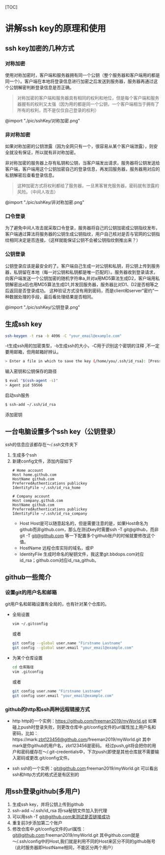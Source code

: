 [TOC]

# 讲解ssh key的原理和使用

## ssh key加密的几种方式

### 对称加密

使用对称加密时，客户端和服务器拥有同一个公钥（整个服务器和客户端用的都是同一个）。客户端在本地将登录信息进行加密之后发送到服务器，服务器再通过这个公钥解密判断登录信息是否正确。
>对称加密的客户端和服务器具有相同的权利和地位，但是每个客户端和服务器握有的权利又太强（因为用的都是同一个公钥，一个客户端相当于拥有了所有的权利，而不是仅仅自己登录的权利）

@import "./pic/sshKey/对称加密.png"


### 非对称加密

如果对称加密的公钥泄露（因为全网只有一个，很容易从某个客户端泄露），则安全就没有保证，所以就有非对称加密。

非对称加密的服务器上存有私钥和公钥，当客户端发出请求，服务器将公钥发送给客户端，客户端用这个公钥加密自己的登录信息，再发回服务器，服务器用对应的私钥解密后查看登录信息。

>这种加密方式将权利都给了服务器，一旦黑客冒充服务器，密码就有泄露的风险。（中间人攻击）

@import "./pic/sshKey/非对称加密.png"


### 口令登录

为了避免中间人攻击就采取口令登录，服务器将自己的公钥加密成公钥指纹发布，客户端通过算法将服务器的公钥生成公钥指纹，用户自己核对是否与官网的公钥指纹相同决定是否连接。（这样就能保证公钥不会被公钥指纹倒推出来？）


### 公钥登录

公钥登录应该是最安全的了。客户端自己生成一对公钥和私钥，将公钥上传到服务器，私钥留在本地（每一对公钥和私钥都是唯一匹配的）。服务器收到登录请求，向客户端发送一个公钥加密的随机字符串a,并对a用MD5算法生成D2，客户端用私钥解密出a后也用MD5算法生成D1,并发回服务器，服务器比对D1、D2是否相等之后返回是否登录成功。
这种验证方式没有用到密码，而是client和server“密约”一种数据处理的手段，最后看处理结果是否相同。


@import "./pic/sshKey/公钥登录.png"



## 生成ssh key

```bash
ssh-keygen -t rsa -b 4096 -C "your_email@example.com"
```
-t生成ssh用的加密类型，-b生成ssh的大小，-C用于识别这个密钥的注释 ,不一定要用邮箱，但用邮箱好辨认。

```bash
> Enter a file in which to save the key (/home/you/.ssh/id_rsa): [Press enter] 
```
输入密钥和公钥保存的路径

```bash
$ eval "$(ssh-agent -s)"
> Agent pid 59566
```
启动ssh服务

```bash
$ ssh-add ~/.ssh/id_rsa
```
添加密钥


## 一台电脑设置多个ssh key（公钥登录）
ssh的信息应该都存在～/.ssh文件夹下
1. 生成多个ssh
2. 新建config文件，添加内容如下
    ```
    # Home account
    Host home.github.com
    HostName github.com
    PreferredAuthentications publickey
    IdentityFile ~/.ssh/id_rsa_home

    # Company account
    Host company.github.com
    HostName github.com
    PreferredAuthentications publickey
    IdentityFile ~/.ssh/id_rsa_company
    ```
    - Host
    Host是可以随意起名的，但是需要注意的是，如果Host命名为 github而非github.com，那么在测试key时需要ssh -T git@github，而非git -T git@github.com 等一下配置多个github账户的时候就要修改这个值。
    - HostName
    远程仓库实际的域名，或IP
    - IdentityFile
    生成时命名的秘钥文件，我这里git.bbdops.com对应id_rsa；github.com对应id_rsa_github。



## github一些简介

### 设置git的用户名和邮箱

git用户名和邮箱设置有全局的，也有针对某个仓库的。

- 全局设置 
    ```bash
    vim ~/.gitconfig
    ```
    或者
    ```bash
    git config --global user.name "Firstname Lastname"
    git config --global user.email "your_email@example.com"
    ```
- 为某个仓库设置
    ```bash
    cd 仓库路径
    vim .gitconfig
    ```
    或者
    ```bash
    git config user.name "Firstname Lastname"
    git config user.email "your_email@example.com"
    ```


### github的http和ssh两种远程链接方式

- http
    http的一个实例：https://github.com/freeman2019/myWorld.git
    如果碰上push时登录失败，则更改仓库中.git/config文件的url属性加上用户名和密码，比如：
    https://mark:zbt123456@github.com/freeman2019/myWorld.git 其中mark是你github的用户名，zbt123456是密码。
    经过push,git将会把你的用户和密码缓存在～/.git-credentials中，下次push(即使是其他仓库就不需要输入密码或更改.git/config文件。

- ssh
    ssh的一个实例：git@github.com:freeman2019/myWorld.git
    可以看出ssh和http方式的格式还是有区别的



## 用ssh登录github(多用户)
1. 生成ssh key，并将公钥上传到github
2. ssh-add ~/.ssh/id_rsa 将rsa秘钥文件加入到代理
3. 可以用ssh -T git@github.com来测试是否链接成功
4. 重复前3步添加第二个账户
5. 修改仓库中.git/config文件的url属性：git@github.com:freeman2019/myWorld.git 其中github.com就是～/.ssh/config中的Host,我们就是利用不同的Host来区分不同的github账号（此时服务器即HostName相同，不能区分两个用户）





